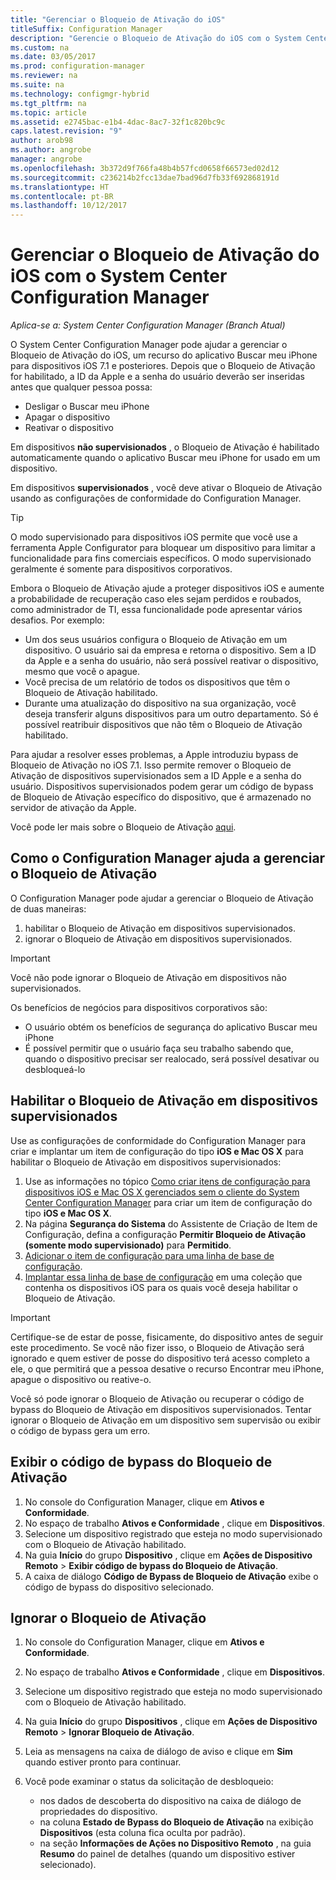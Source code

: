 ```yaml
---
title: "Gerenciar o Bloqueio de Ativação do iOS"
titleSuffix: Configuration Manager
description: "Gerencie o Bloqueio de Ativação do iOS com o System Center Configuration Manager."
ms.custom: na
ms.date: 03/05/2017
ms.prod: configuration-manager
ms.reviewer: na
ms.suite: na
ms.technology: configmgr-hybrid
ms.tgt_pltfrm: na
ms.topic: article
ms.assetid: e2745bac-e1b4-4dac-8ac7-32f1c820bc9c
caps.latest.revision: "9"
author: arob98
ms.author: angrobe
manager: angrobe
ms.openlocfilehash: 3b372d9f766fa48b4b57fcd0658f66573ed02d12
ms.sourcegitcommit: c236214b2fcc13dae7bad96d7fb33f692868191d
ms.translationtype: HT
ms.contentlocale: pt-BR
ms.lasthandoff: 10/12/2017
---
```

# <a name="manage-ios-activation-lock-with-system-center-configuration-manager"></a>Gerenciar o Bloqueio de Ativação do iOS com o System Center Configuration Manager

*Aplica-se a: System Center Configuration Manager (Branch Atual)*


O System Center Configuration Manager pode ajudar a gerenciar o Bloqueio de Ativação do iOS, um recurso do aplicativo Buscar meu iPhone para dispositivos iOS 7.1 e posteriores. Depois que o Bloqueio de Ativação for habilitado, a ID da Apple e a senha do usuário deverão ser inseridas antes que qualquer pessoa possa:

- Desligar o Buscar meu iPhone
- Apagar o dispositivo
- Reativar o dispositivo

Em dispositivos **não supervisionados** , o Bloqueio de Ativação é habilitado automaticamente quando o aplicativo Buscar meu iPhone for usado em um dispositivo.

Em dispositivos **supervisionados** , você deve ativar o Bloqueio de Ativação usando as configurações de conformidade do Configuration Manager.

> [!TIP]
> O modo supervisionado para dispositivos iOS permite que você use a ferramenta Apple Configurator para bloquear um dispositivo para limitar a funcionalidade para fins comerciais específicos. O modo supervisionado geralmente é somente para dispositivos corporativos.

Embora o Bloqueio de Ativação ajude a proteger dispositivos iOS e aumente a probabilidade de recuperação caso eles sejam perdidos e roubados, como administrador de TI, essa funcionalidade pode apresentar vários desafios. Por exemplo:

- Um dos seus usuários configura o Bloqueio de Ativação em um dispositivo. O usuário sai da empresa e retorna o dispositivo. Sem a ID da Apple e a senha do usuário, não será possível reativar o dispositivo, mesmo que você o apague.
- Você precisa de um relatório de todos os dispositivos que têm o Bloqueio de Ativação habilitado.
- Durante uma atualização do dispositivo na sua organização, você deseja transferir alguns dispositivos para um outro departamento. Só é possível reatribuir dispositivos que não têm o Bloqueio de Ativação habilitado.


Para ajudar a resolver esses problemas, a Apple introduziu bypass de Bloqueio de Ativação no iOS 7.1. Isso permite remover o Bloqueio de Ativação de dispositivos supervisionados sem a ID Apple e a senha do usuário. Dispositivos supervisionados podem gerar um código de bypass de Bloqueio de Ativação específico do dispositivo, que é armazenado no servidor de ativação da Apple.

Você pode ler mais sobre o Bloqueio de Ativação [aqui](https://support.apple.com/HT201365).

## <a name="how-configuration-manager-helps-you-manage-activation-lock"></a>Como o Configuration Manager ajuda a gerenciar o Bloqueio de Ativação

O Configuration Manager pode ajudar a gerenciar o Bloqueio de Ativação de duas maneiras:

1. habilitar o Bloqueio de Ativação em dispositivos supervisionados.
2. ignorar o Bloqueio de Ativação em dispositivos supervisionados.

> [!IMPORTANT]
> Você não pode ignorar o Bloqueio de Ativação em dispositivos não supervisionados.

Os benefícios de negócios para dispositivos corporativos são:



- O usuário obtém os benefícios de segurança do aplicativo Buscar meu iPhone
- É possível permitir que o usuário faça seu trabalho sabendo que, quando o dispositivo precisar ser realocado, será possível desativar ou desbloqueá-lo


## <a name="enable-activation-lock-on-supervised-devices"></a>Habilitar o Bloqueio de Ativação em dispositivos supervisionados

Use as configurações de conformidade do Configuration Manager para criar e implantar um item de configuração do tipo **iOS e Mac OS X** para habilitar o Bloqueio de Ativação em dispositivos supervisionados:

1. Use as informações no tópico [Como criar itens de configuração para dispositivos iOS e Mac OS X gerenciados sem o cliente do System Center Configuration Manager](/sccm/compliance/deploy-use/create-configuration-items-for-ios-and-mac-os-x-devices-managed-without-the-client) para criar um item de configuração do tipo **iOS e Mac OS X**.
2. Na página **Segurança do Sistema** do Assistente de Criação de Item de Configuração, defina a configuração **Permitir Bloqueio de Ativação (somente modo supervisionado)** para **Permitido**.
3. [Adicionar o item de configuração para uma linha de base de configuração](/sccm/compliance/deploy-use/create-configuration-baselines).
4. [Implantar essa linha de base de configuração](/sccm/compliance/deploy-use/deploy-configuration-baselines) em uma coleção que contenha os dispositivos iOS para os quais você deseja habilitar o Bloqueio de Ativação.

> [!IMPORTANT]
> Certifique-se de estar de posse, fisicamente, do dispositivo antes de seguir este procedimento. Se você não fizer isso, o Bloqueio de Ativação será ignorado e quem estiver de posse do dispositivo terá acesso completo a ele, o que permitirá que a pessoa desative o recurso Encontrar meu iPhone, apague o dispositivo ou reative-o.

Você só pode ignorar o Bloqueio de Ativação ou recuperar o código de bypass do Bloqueio de Ativação em dispositivos supervisionados. Tentar ignorar o Bloqueio de Ativação em um dispositivo sem supervisão ou exibir o código de bypass gera um erro.



## <a name="view-the-activation-lock-bypass-code"></a>Exibir o código de bypass do Bloqueio de Ativação

1. No console do Configuration Manager, clique em **Ativos e Conformidade**.
2. No espaço de trabalho **Ativos e Conformidade** , clique em **Dispositivos**.
3. Selecione um dispositivo registrado que esteja no modo supervisionado com o Bloqueio de Ativação habilitado.
4. Na guia **Início** do grupo **Dispositivo** , clique em **Ações de Dispositivo Remoto** > **Exibir código de bypass do Bloqueio de Ativação**.
5. A caixa de diálogo **Código de Bypass de Bloqueio de Ativação** exibe o código de bypass do dispositivo selecionado.

## <a name="bypass-activation-lock"></a>Ignorar o Bloqueio de Ativação

1. No console do Configuration Manager, clique em **Ativos e Conformidade**.
2. No espaço de trabalho **Ativos e Conformidade** , clique em **Dispositivos**.
3. Selecione um dispositivo registrado que esteja no modo supervisionado com o Bloqueio de Ativação habilitado.
3. Na guia **Início** do grupo **Dispositivos** , clique em **Ações de Dispositivo Remoto** > **Ignorar Bloqueio de Ativação**.
5. Leia as mensagens na caixa de diálogo de aviso e clique em **Sim** quando estiver pronto para continuar.
6. Você pode examinar o status da solicitação de desbloqueio:

    - nos dados de descoberta do dispositivo na caixa de diálogo de propriedades do dispositivo.
    - na coluna **Estado de Bypass do Bloqueio de Ativação** na exibição **Dispositivos** (esta coluna fica oculta por padrão).
    - na seção **Informações de Ações no Dispositivo Remoto** , na guia **Resumo** do painel de detalhes (quando um dispositivo estiver selecionado).
